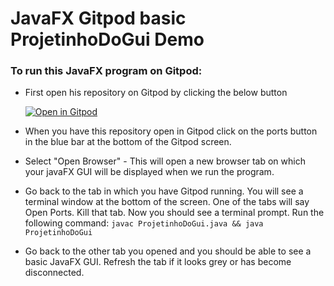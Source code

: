 # JavaFX Gitpod basic ProjetinhoDoGui Demo
### To run this JavaFX program on Gitpod:  
* First open his repository on Gitpod by clicking the below button

    [![Open in Gitpod](https://gitpod.io/button/open-in-gitpod.svg)](https://gitpod.io/#https://github.com/danielcregg/javaFX-gitpod-helloworld-basic)
* When you have this repository open in Gitpod click on the ports button in the blue bar at the bottom of the Gitpod screen.
* Select "Open Browser" - This will open a new browser tab on which your javaFX GUI will be displayed when we run the program.
* Go back to the tab in which you have Gitpod running. You will see a terminal window at the bottom of the screen. One of the tabs will say Open Ports. Kill that tab. Now you should see a terminal prompt. Run the following command: 
`javac ProjetinhoDoGui.java && java ProjetinhoDoGui`
* Go back to the other tab you opened and you should be able to see a basic JavaFX GUI. Refresh the tab if it looks grey or has become disconnected.